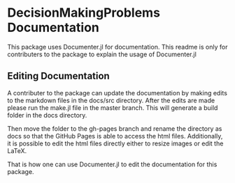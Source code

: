 # DecisionMakingProblems Documentation
This package uses Documenter.jl for documentation. This readme is only for contributers to the package to explain the usage of Documenter.jl

## Editing Documentation
A contributer to the package can update the documentation by making edits to the markdown files in the docs/src directory. After the edits are made please run the make.jl file in the master branch. This will generate a build folder in the docs directory.

Then move the folder to the gh-pages branch and rename the directory as docs so that the GitHub Pages is able to access the html files. Additionally, it is possible to edit the html files directly either to resize images or edit the LaTeX.

That is how one can use Documenter.jl to edit the documentation for this package. 
